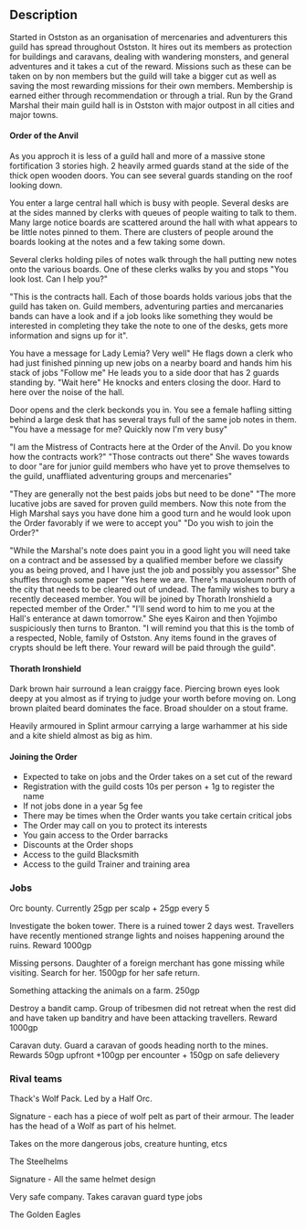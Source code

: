 ## Description

Started in Ostston as an organisation of mercenaries and adventurers this guild has spread throughout Ostston. It hires out its members as protection for buildings and caravans, dealing with wandering monsters, and general adventures and it takes a cut of the reward. Missions such as these can be taken on by non members but the guild will take a bigger cut as well as saving the most rewarding missions for their own members. Membership is earned either through recommendation or through a trial.
Run by the Grand Marshal their main guild hall is in Ostston with major outpost in all cities and major towns. 

#### Order of the Anvil

As you approch it is less of a guild hall and more of a massive stone fortification 3 stories high. 2 heavily armed guards stand at the side of the thick open wooden doors. You can see several guards standing on the roof looking down.

You enter a large central hall which is busy with people. Several desks are at the sides manned by clerks with queues of people waiting to talk to them. Many large notice boards are scattered around the hall with what appears to be little notes pinned to them. There are clusters of people around the boards looking at the notes and a few taking some down.

Several clerks holding piles of notes walk through the hall putting new notes onto the various boards.
One of these clerks walks by you and stops "You look lost. Can I help you?"

"This is the contracts hall. Each of those boards holds various jobs that the guild has taken on. Guild members, adventuring parties and mercanaries bands can have a look and if a job looks like something they would be interested in completing they take the note to one of the desks, gets more information and signs up for it".

You have a message for Lady Lemia? Very well" He flags down a clerk who had just finished pinning up new jobs on a nearby board and hands him his stack of jobs "Follow me" He leads you to a side door that has 2 guards standing by. "Wait here" He knocks and enters closing the door. Hard to here over the noise of the hall.

Door opens and the clerk beckonds you in. You see a female hafling sitting behind a large desk that has several trays full of the same job notes in them. "You have a message for me? Quickly now I'm very busy"

"I am the Mistress of Contracts here at the Order of the Anvil. Do you know how the contracts work?"
"Those contracts out there" She waves towards to door "are for junior guild members who have yet to prove themselves to the guild, unaffliated adventuring groups and mercenaries"

"They are generally not the best paids jobs but need to be done"
"The more lucative jobs are saved for proven guild members. Now this note from the High Marshal says you have done him a good turn and he would look upon the Order favorably if we were to accept you"
"Do you wish to join the Order?"

"While the Marshal's note does paint you in a good light you will need take on a contract and be assessed by a qualified member before we classify you as being proved, and I have just the job and possibly you assessor"
She shuffles through some paper "Yes here we are. There's mausoleum north of the city that needs to be cleared out of undead. The family wishes to bury a recently deceased member. You will be joined by Thorath Ironshield a repected member of the Order."
"I'll send word to him to me you at the Hall's enterance at dawn tomorrow."
She eyes Kairon and then Yojimbo suspiciously then turns to Branton. "I will remind you that this is the tomb of a respected, Noble, family of Ostston. Any items found in the graves of crypts should be left there. Your reward will be paid through the guild".

#### Thorath Ironshield

Dark brown hair surround a lean craiggy face. Piercing brown eyes look deepy at you almost as if trying to judge your worth before moving on. Long brown plaited beard dominates the face. Broad shoulder on a stout frame.

Heavily armoured in Splint armour carrying a large warhammer at his side and a kite shield almost as big as him.

#### Joining the Order 

* Expected to take on jobs and the Order takes on a set cut of the reward
* Registration with the guild costs 10s per person + 1g to register the name
* If not jobs done in a year 5g fee
* There may be times when the Order wants you take certain critical jobs
* The Order may call on you to protect its interests
* You gain access to the Order barracks
* Discounts at the Order shops
* Access to the guild Blacksmith
* Access to the guild Trainer and training area

### Jobs

Orc bounty. Currently 25gp per scalp + 25gp every 5

Investigate the boken tower. There is a ruined tower 2 days west. Travellers have recently mentioned strange lights and noises happening around the ruins. Reward 1000gp

Missing persons. Daughter of a foreign merchant has gone missing while visiting. Search for her. 1500gp for her safe return.

Something attacking the animals on a farm. 250gp

Destroy a bandit camp. Group of tribesmen did not retreat when the rest did and have taken up banditry and have been attacking travellers. Reward 1000gp

Caravan duty. Guard a caravan of goods heading north to the mines. Rewards 50gp upfront +100gp per encounter + 150gp on safe delievery

### Rival teams

Thack's Wolf Pack. Led by a Half Orc.

Signature - each has a piece of wolf pelt as part of their armour. The leader has the head of a Wolf as part of his helmet.

Takes on the more dangerous jobs, creature hunting, etcs

The Steelhelms

Signature - All the same helmet design

Very safe company. Takes caravan guard type jobs

The Golden Eagles
